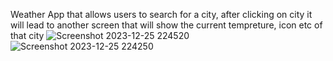 Weather App that allows users to search for a city, after clicking on city it will lead to another screen that will show the current tempreture, icon etc of that city 
![Screenshot 2023-12-25 224520](https://github.com/faalim/WeatherApp/assets/109769086/c45c97c9-92ad-419f-b1ea-3a10069139f1)
![Screenshot 2023-12-25 224250](https://github.com/faalim/WeatherApp/assets/109769086/14895fc8-45d3-475a-8b4a-6a446b178d8b)
